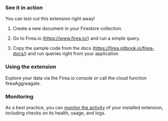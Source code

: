 ### See it in action

You can test out this extension right away!

1.  Create a new document in your Firestore collection.

2.  Go to Firea.io (https://www.firea.io/) and run a simple query. 

3.  Copy the sample code from the docs (https://firea.gitbook.io/firea-docs/) and run queries right from your application

### Using the extension

Explore your data via the Firea.io console or call the cloud function fireaAggreagate.


### Monitoring

As a best practice, you can [monitor the activity](https://firebase.google.com/docs/extensions/manage-installed-extensions#monitor) of your installed extension, including checks on its health, usage, and logs.

